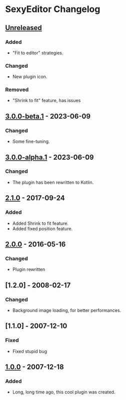<!-- https://keepachangelog.com -->

# SexyEditor Changelog

## [Unreleased]

### Added
- "Fit to editor" strategies.

### Changed
- New plugin icon.

### Removed
- "Shrink to fit" feature, has issues

## [3.0.0-beta.1] - 2023-06-09

### Changed
- Some fine-tuning.

## [3.0.0-alpha.1] - 2023-06-09

### Changed
- The plugin has been rewritten to Kotlin.

## [2.1.0] - 2017-09-24

### Added
- Added Shrink to fit feature.
- Added fixed position feature.

## [2.0.0] - 2016-05-16

### Changed
- Plugin rewritten

## [1.2.0] - 2008-02-17

### Changed
- Background image loading, for better performances.

## [1.1.0] - 2007-12-10

### Fixed
- Fixed stupid bug

## [1.0.0] - 2007-12-18

### Added
- Long, long time ago, this cool plugin was created.

[Unreleased]: https://github.com/igr/sexyeditor/compare/v3.0.0-beta.1...HEAD
[3.0.0-alpha.1]: https://github.com/igr/sexyeditor/compare/v2.1.0...v3.0.0-alpha.1
[3.0.0-beta.1]: https://github.com/igr/sexyeditor/compare/v3.0.0-alpha.1...v3.0.0-beta.1
[2.1.0]: https://github.com/igr/sexyeditor/compare/v2.0.0...v2.1.0
[2.0.0]: https://github.com/igr/sexyeditor/compare/v1.0.0...v2.0.0
[1.0.0]: https://github.com/igr/sexyeditor/commits/v1.0.0
